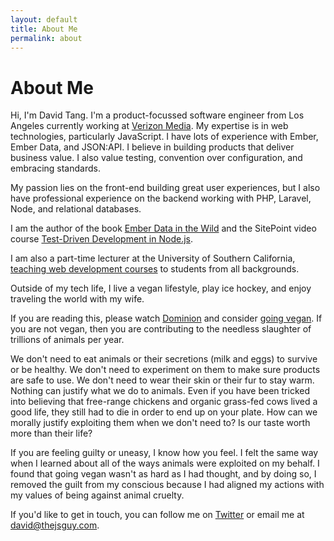 ```yaml
---
layout: default
title: About Me
permalink: about
---
```

# About Me

Hi, I'm David Tang. I'm a product-focussed software engineer from Los Angeles currently working at [Verizon Media](https://www.verizonmedia.com/). My expertise is in web technologies, particularly JavaScript. I have lots of experience with Ember, Ember Data, and JSON:API. I believe in building products that deliver business value. I also value testing, convention over configuration, and embracing standards.

My passion lies on the front-end building great user experiences, but I also have professional experience on the backend working with PHP, Laravel, Node, and relational databases.

I am the author of the book [Ember Data in the Wild](https://leanpub.com/emberdatainthewild) and the SitePoint video course [Test-Driven Development in Node.js](https://www.sitepoint.com/premium/courses/master-test-driven-development-in-node-js-2932).

I am also a part-time lecturer at the University of Southern California, [teaching web development courses](/teaching) to students from all backgrounds.

Outside of my tech life, I live a vegan lifestyle, play ice hockey, and enjoy traveling the world with my wife.

If you are reading this, please watch [Dominion](https://www.dominionmovement.com/watch) and consider [going vegan](https://challenge22.com/). If you are not vegan, then you are contributing to the needless slaughter of trillions of animals per year.

We don't need to eat animals or their secretions (milk and eggs) to survive or be healthy. We don't need to experiment on them to make sure products are safe to use. We don't need to wear their skin or their fur to stay warm. Nothing can justify what we do to animals. Even if you have been tricked into believing that free-range chickens and organic grass-fed cows lived a good life, they still had to die in order to end up on your plate. How can we morally justify exploiting them when we don't need to? Is our taste worth more than their life? 

If you are feeling guilty or uneasy, I know how you feel. I felt the same way when I learned about all of the ways animals were exploited on my behalf. I found that going vegan wasn't as hard as I had thought, and by doing so, I removed the guilt from my conscious because I had aligned my actions with my values of being against animal cruelty. 

If you'd like to get in touch, you can follow me on [Twitter](https://twitter.com/iamdtang) or email me at [david@thejsguy.com](mailto:david@thejsguy.com).
